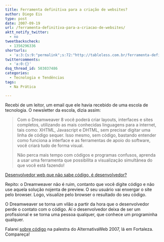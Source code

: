 ```yaml
---
title: Ferramenta definitiva para a criação de websites?
author: Diego Eis
type: post
date: 2007-09-19
url: /ferramenta-definitiva-para-a-criacao-de-websites/
aktt_notify_twitter:
  - no
tweetbackscheck:
  - 1356296336
shorturls:
  - 'a:3:{s:9:"permalink";s:72:"http://tableless.com.br/ferramenta-definitiva-para-a-criacao-de-websites";s:7:"tinyurl";s:26:"http://tinyurl.com/4y75jer";s:4:"isgd";s:19:"http://is.gd/N6SO2E";}'
twittercomments:
  - 'a:0:{}'
dsq_thread_id: 503037486
categories:
  - Tecnologia e Tendências
tags:
  - Na Prática

---
```

Recebi de um leitor, um email que ele havia recebido de uma escola de tecnologia. O newsletter da escola, dizia assim:

> Com o Dreamweaver 8 você poderá criar layouts, interfaces e sites completos, utilizando as mais conhecidas linguagens para a internet, tais como: XHTML, Javascript e DHTML, sem precisar digitar uma linha de código sequer. Isso mesmo, sem código, bastando entender como funciona a interface e as ferramentas de apoio do software, você criará tudo de forma visual.
> 
> Não perca mais tempo com códigos e programas confusos, aprenda a usar uma ferramenta que possibilita a visualização simultânea do que você está fazendo!

[Desenvolvedor web que não sabe código, é desenvolvedor?][1]
  
Repito: o Dreamweaver não é ruim, contanto que você digite código e não use aquela solução nojenta de preview. O seu usuário vai enxergar o site pelo browser. Logo, visualize pelo browser o resultado do seu código.

O Dreamweaver se torna um vilão a partir da hora que o desenvolvedor perde o contato com o código. Aí o desenvolvedor deixa de ser um profissional e se torna uma pessoa qualquer, que conhece um programinha qualquer.

Falarei [sobre código][2] na palestra do AlternativaWeb 2007, lá em Fortaleza.  Compareça!

 [1]: http://tableless.com.br/desenvolvedor-analfabetico-sim-e-sobre-wysiwyg
 [2]: http://www.alternativaweb2007.com.br/2007/09/17/web-20-e-o-codigo/
